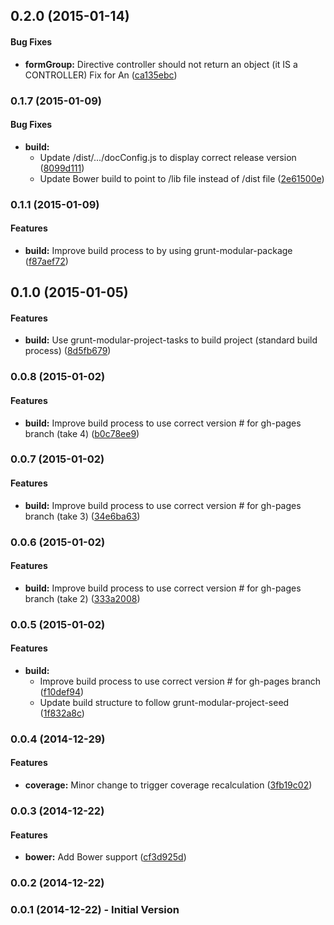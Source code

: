 <a name="0.2.0"></a>
## 0.2.0 (2015-01-14)


#### Bug Fixes

* **formGroup:** Directive controller should not return an object (it IS a CONTROLLER) Fix for An ([ca135ebc](http://github.com/uglow/angular-form-lib/commit/ca135ebcc166a368a5922b9455d17ef4ae2c3ed7))


<a name="0.1.7"></a>
### 0.1.7 (2015-01-09)


#### Bug Fixes

* **build:**
  * Update /dist/.../docConfig.js to display correct release version ([8099d111](http://github.com/uglow/angular-form-lib/commit/8099d1118348a4f650af793d026ce5ec6a81ae69))
  * Update Bower build to point to /lib file instead of /dist file ([2e61500e](http://github.com/uglow/angular-form-lib/commit/2e61500ea27afada5ac460cc192f000435d411fc))


<a name="0.1.6"></a>
### 0.1.1 (2015-01-09)


#### Features

* **build:** Improve build process to by using grunt-modular-package ([f87aef72](http://github.com/uglow/angular-form-lib/commit/f87aef729405bb773a00899bb9a946178a97f074))


<a name="0.1.0"></a>
## 0.1.0 (2015-01-05)


#### Features

* **build:** Use grunt-modular-project-tasks to build project (standard build process) ([8d5fb679](http://github.com/uglow/angular-form-lib/commit/8d5fb6795fb446fdf17f19571cdd9a07fafd4275))


<a name="0.0.8"></a>
### 0.0.8 (2015-01-02)


#### Features

* **build:** Improve build process to use correct version # for gh-pages branch (take 4) ([b0c78ee9](http://github.com/uglow/angular-form-lib/commit/b0c78ee96f62c6f04e7df9ba5444b7855b9ae98f))


<a name="0.0.7"></a>
### 0.0.7 (2015-01-02)


#### Features

* **build:** Improve build process to use correct version # for gh-pages branch (take 3) ([34e6ba63](http://github.com/uglow/angular-form-lib/commit/34e6ba6317eec506bb4939b6d46fef01da771de8))


<a name="0.0.6"></a>
### 0.0.6 (2015-01-02)


#### Features

* **build:** Improve build process to use correct version # for gh-pages branch (take 2) ([333a2008](http://github.com/uglow/angular-form-lib/commit/333a2008ff3251aa3223a45fc0faf6029f0d7151))


<a name="0.0.5"></a>
### 0.0.5 (2015-01-02)


#### Features

* **build:**
  * Improve build process to use correct version # for gh-pages branch ([f10def94](http://github.com/uglow/angular-form-lib/commit/f10def94118eab96ee15fc3a97f32882c7f46a28))
  * Update build structure to follow grunt-modular-project-seed ([1f832a8c](http://github.com/uglow/angular-form-lib/commit/1f832a8cb473cc163d4d255886d2d1af843ff2dc))


<a name="0.0.4"></a>
### 0.0.4 (2014-12-29)


#### Features

* **coverage:** Minor change to trigger coverage recalculation ([3fb19c02](http://github.com/uglow/angular-form-lib/commit/3fb19c02e3170ecac4499fa2b73d84f63befc9bc))


<a name="0.0.3"></a>
### 0.0.3 (2014-12-22)


#### Features

* **bower:** Add Bower support ([cf3d925d](http://github.com/uglow/angular-form-lib/commit/cf3d925d45009bad288401d7a04bb29a84b96412))


<a name="0.0.2"></a>
### 0.0.2 (2014-12-22)


<a name="0.0.1"></a>
### 0.0.1 (2014-12-22) - Initial Version


